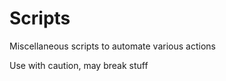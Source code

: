 Scripts
=======

Miscellaneous scripts to automate various actions

Use with caution, may break stuff
